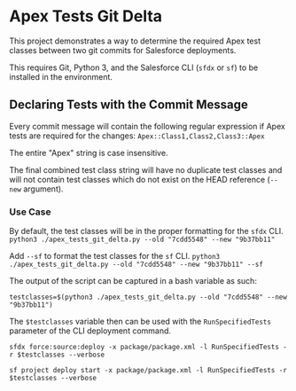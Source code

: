 # Apex Tests Git Delta

This project demonstrates a way to determine the required Apex test classes between two git commits for Salesforce deployments.

This requires Git, Python 3, and the Salesforce CLI (`sfdx` or `sf`) to be installed in the environment.

## Declaring Tests with the Commit Message

Every commit message will contain the following regular expression if Apex tests are required for the changes:
`Apex::Class1,Class2,Class3::Apex`

The entire "Apex" string is case insensitive.

The final combined test class string will have no duplicate test classes and will not contain test classes
which do not exist on the HEAD reference (`--new` argument).

### Use Case
By default, the test classes will be in the proper formatting for the `sfdx` CLI.
`python3 ./apex_tests_git_delta.py --old "7cdd5548" --new "9b37bb11"`

Add `--sf` to format the test classes for the `sf` CLI.
`python3 ./apex_tests_git_delta.py --old "7cdd5548" --new "9b37bb11" --sf`

The output of the script can be captured in a bash variable as such:

`testclasses=$(python3 ./apex_tests_git_delta.py --old "7cdd5548" --new "9b37bb11")`

The `$testclasses` variable then can be used with the `RunSpecifiedTests` parameter of the CLI deployment command.

`sfdx force:source:deploy -x package/package.xml -l RunSpecifiedTests -r $testclasses --verbose`

`sf project deploy start -x package/package.xml -l RunSpecifiedTests -r $testclasses --verbose`